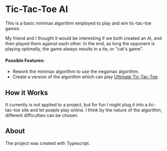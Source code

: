 # Tic-Tac-Toe AI
This is a basic minimax algorithm employed to play and win tic-tac-toe games.

My friend and I thought it would be interesting if we both created an AI, and then played them against each other. In the end, as long the opponent is playing optimally, the game always results in a tie, or "cat's game".

#### Possible Features:
- Rework the minimax algorithm to use the negamax algorithm.
- Create a version of the algorithm which can play [Ultimate Tic-Tac-Toe](https://en.wikipedia.org/wiki/Ultimate_tic-tac-toe).

## How it Works
It currently is not applied to a project, but for fun I might plug it into a tic-tac-toe site and let poeple play online. I think by the nature of the algorithm, different difficulties can be chosen.

## About
The project was created with Typescript.
